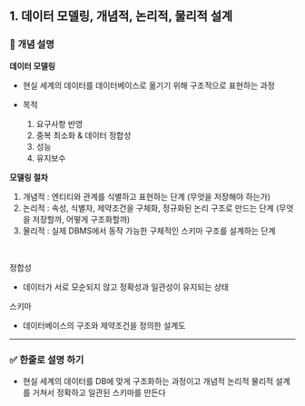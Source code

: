 ## 1. 데이터 모델링, 개념적, 논리적, 물리적 설계

### 🧠 개념 설명

**데이터 모델링**
- 현실 세계의 데이터를 데이터베이스로 옮기기 위해 구조적으로 표현하는 과정

- 목적
  1. 요구사항 반영
  2. 중복 최소화 & 데이터 정합성
  3. 성능
  4. 유지보수



**모델링 절차**
1. 개념적 : 엔티티와 관계를 식별하고 표현하는 단계 (무엇을 저장해야 하는가)
2. 논리적 : 속성, 식별자, 제약조건을 구체화, 정규화된 논리 구조로 만드는 단계 (무엇을 저장할까, 어떻게 구조화할까)
3. 물리적 : 실제 DBMS에서 동작 가능한 구체적인 스키마 구조를 설계하는 단계

<br/>



정합성
- 데이터가 서로 모순되지 않고 정확성과 일관성이 유지되는 상태

스키마
- 데이터베이스의 구조와 제약조건을 정의한 설계도 

---
### ✅ 한줄로 설명 하기
- 현실 세계의 데이터를 DB에 맞게 구조화하는 과정이고 개념적 논리적 물리적 설계를 거쳐서 정확하고 일관된 스키마를 만든다



